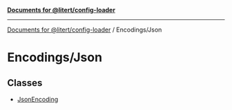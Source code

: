 [**Documents for @litert/config-loader**](../../README.md)

***

[Documents for @litert/config-loader](../../README.md) / Encodings/Json

# Encodings/Json

## Classes

- [JsonEncoding](classes/JsonEncoding.md)
